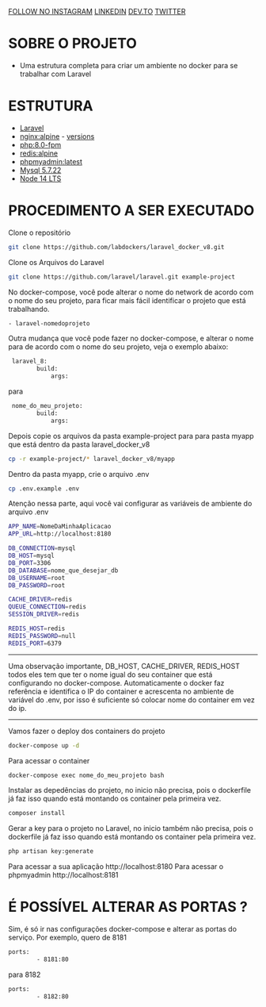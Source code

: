 
[FOLLOW NO INSTAGRAM](https://www.instagram.com/wesllycode/)
[LINKEDIN](https://www.linkedin.com/in/weslly-sousa-a0bb2647/)
[DEV.TO](https://dev.to/wesllycode)
[TWITTER](https://twitter.com/wesllycode)

# SOBRE O PROJETO
- Uma estrutura completa para criar um ambiente no docker para se trabalhar com Laravel


# ESTRUTURA
 * [Laravel](https://laravel.com)
 * [nginx:alpine](https://hub.docker.com/_/nginx) - [versions](https://nginx.org/en/CHANGES)
 * [php:8.0-fpm](https://hub.docker.com/_/php)
 * [redis:alpine](https://hub.docker.com/_/redis)
 * [phpmyadmin:latest](https://hub.docker.com/_/phpmyadmin)
 * [Mysql 5.7.22](https://hub.docker.com/_/mysql)
 * [Node 14 LTS](https://github.com/nodesource/distributions#debmanual)


 # PROCEDIMENTO A SER EXECUTADO

Clone o repositório 
```sh
git clone https://github.com/labdockers/laravel_docker_v8.git
```

Clone os Arquivos do Laravel
```sh
git clone https://github.com/laravel/laravel.git example-project
```

No docker-compose, você pode alterar o nome do network de acordo com o nome do seu projeto, para ficar mais fácil
identificar o projeto que está trabalhando.          
```sh
- laravel-nomedoprojeto
```

Outra mudança que você pode fazer no docker-compose, e alterar o nome para de acordo com o nome do seu projeto, veja o exemplo abaixo:

```sh
 laravel_8:
        build: 
            args: 
```
para
```sh
 nome_do_meu_projeto:
        build: 
            args: 
```

Depois copie os arquivos da pasta example-project para para pasta myapp que está dentro da pasta laravel_docker_v8
```sh
cp -r example-project/* laravel_docker_v8/myapp
```

Dentro da pasta myapp, crie o arquivo .env
```sh
cp .env.example .env
```

Atenção nessa parte, aqui você vai configurar as variáveis de ambiente do arquivo .env
```sh
APP_NAME=NomeDaMinhaAplicacao
APP_URL=http://localhost:8180

DB_CONNECTION=mysql
DB_HOST=mysql
DB_PORT=3306
DB_DATABASE=nome_que_desejar_db
DB_USERNAME=root
DB_PASSWORD=root

CACHE_DRIVER=redis
QUEUE_CONNECTION=redis
SESSION_DRIVER=redis

REDIS_HOST=redis
REDIS_PASSWORD=null
REDIS_PORT=6379
```
----
Uma observação importante,  DB_HOST, CACHE_DRIVER, REDIS_HOST todos eles tem que ter o nome igual do seu container que está configurando no docker-compose. Automaticamente o docker faz referência e identifica o IP do container e acrescenta no ambiente de variável do .env, por isso é suficiente só colocar nome do container em vez do ip.

----
Vamos fazer o deploy dos containers do projeto
```sh
docker-compose up -d
```

Para acessar o container
```sh
docker-compose exec nome_do_meu_projeto bash
```
Instalar as depedências do projeto, no inicio não precisa, pois o dockerfile já faz isso quando está montando os container pela primeira vez.
```sh
composer install
```

Gerar a key para o projeto no Laravel, no inicio também não precisa, pois o dockerfile já faz isso quando está montando os container pela primeira vez. 
```sh
php artisan key:generate
```

Para acessar a sua aplicação  http://localhost:8180
Para acessar o phpmyadmin http://localhost:8181

# É POSSÍVEL ALTERAR AS PORTAS ?
Sim, é só ir nas configurações docker-compose e alterar as portas do serviço.
Por exemplo, quero de 8181

```sh
ports:
        - 8181:80
```
para 8182
```sh
ports:
        - 8182:80
```